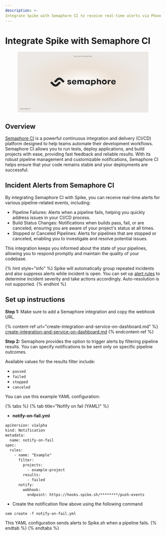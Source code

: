 ```yaml
---
description: >-
Integrate Spike with Semaphore CI to receive real-time alerts via Phone calls, SMS, Slack, MS Teams, and more for pipeline results and build statuses, ensuring continuous integration monitoring.
---
```


# Integrate Spike with Semaphore CI
<figure><img src="../.gitbook/assets/Semaphore integration.png" alt=""><figcaption></figcaption></figure>

## Overview
[Semaphore CI](https://semaphoreci.com) is a powerful continuous integration and delivery (CI/CD) platform designed to help teams automate their development workflows. Semaphore CI allows you to run tests, deploy applications, and build projects with ease, providing fast feedback and reliable results. With its robust pipeline management and customizable notifications, Semaphore CI helps ensure that your code remains stable and your deployments are successful.

## Incident Alerts from Semaphore CI

By integrating Semaphore CI with Spike, you can receive real-time alerts for various pipeline-related events, including:

* Pipeline Failures: Alerts when a pipeline fails, helping you quickly address issues in your CI/CD process.
* Build Status Changes: Notifications when builds pass, fail, or are canceled, ensuring you are aware of your project's status at all times.
* Stopped or Canceled Pipelines: Alerts for pipelines that are stopped or canceled, enabling you to investigate and resolve potential issues.

This integration keeps you informed about the state of your pipelines, allowing you to respond promptly and maintain the quality of your codebase.

{% hint style="info" %}
Spike will automatically group repeated incidents and also suppress alerts while incident is open. You can set up [alert rules](https://docs.spike.sh/alerts/alert-rules) to determine incident severity and take actions accordingly. Auto-resolution is not supported.
{% endhint %}

## Set up instructions

**Step 1:** Make sure to add a Semaphore integration and copy the webhook URL.

{% content-ref url="create-integration-and-service-on-dashboard.md" %}
[create-integration-and-service-on-dashboard.md](create-integration-and-service-on-dashboard.md)
{% endcontent-ref %}

**Step 2:**
Semaphore provides the option to trigger alerts by filtering pipeline results. You can specify notifications to be sent only on specific pipeline outcomes.


Available values for the results filter include:

* `passed`
* `failed`
* `stopped`
* `canceled`

You can use this example YAML configuration:

{% tabs %}
{% tab title="Nofify on fail (YAML)" %}
* **notify-on-fail.yml**
```
apiVersion: v1alpha
kind: Notification
metadata:
  name: notify-on-fail
spec:
  rules:
    - name: "Example"
      filter:
        projects:
          - example-project
        results:
          - failed
      notify:
        webhook:
          endpoint: https://hooks.spike.sh/********/push-events
```
* Create the notification flow above using the following command

```
sem create -f notify-on-fail.yml
```

This YAML configuration sends alerts to Spike.sh when a pipeline fails.
{% endtab %}
{% endtabs %}